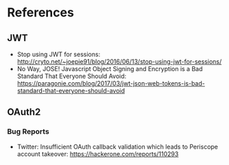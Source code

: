 # References

## JWT
- Stop using JWT for sessions: http://cryto.net/~joepie91/blog/2016/06/13/stop-using-jwt-for-sessions/
- No Way, JOSE! Javascript Object Signing and Encryption is a Bad Standard That Everyone Should Avoid: https://paragonie.com/blog/2017/03/jwt-json-web-tokens-is-bad-standard-that-everyone-should-avoid

## OAuth2

### Bug Reports
- Twitter: Insufficient OAuth callback validation which leads to Periscope account takeover: https://hackerone.com/reports/110293
